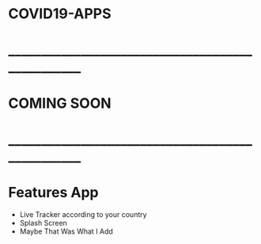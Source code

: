 # COVID19-APPS

# ________________________________________________
# COMING                                      SOON
# ________________________________________________
# Features App 
- Live Tracker according to your country
- Splash Screen
- Maybe That Was What I Add
